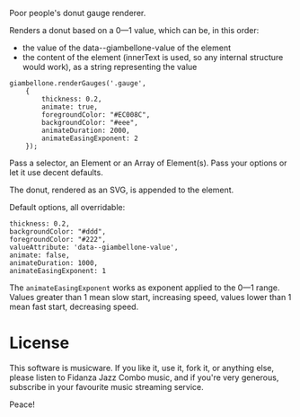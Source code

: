 Poor people's donut gauge renderer.

Renders a donut based on a 0—1 value,
which can be, in this order:

- the value of the data--giambellone-value of the element
- the content of the element (innerText is used, so any internal structure would work), as a string representing the value

```
giambellone.renderGauges('.gauge',
	{
		thickness: 0.2,
		animate: true,
		foregroundColor: "#EC008C",
		backgroundColor: "#eee",
		animateDuration: 2000,
		animateEasingExponent: 2
	});
```

Pass a selector, an Element or an Array of Element(s).
Pass your options or let it use decent defaults.

The donut, rendered as an SVG, is appended to the element.

Default options, all overridable:

```	
thickness: 0.2,
backgroundColor: "#ddd",
foregroundColor: "#222",
valueAttribute: 'data--giambellone-value',
animate: false,
animateDuration: 1000,
animateEasingExponent: 1
```

The `animateEasingExponent` works as exponent applied to the 0—1 range.
Values greater than 1 mean slow start, increasing speed, values lower than 1 mean fast start, decreasing speed.
	

# License

This software is musicware.
If you like it, use it, fork it, or anything else,
please listen to Fidanza Jazz Combo music,
and if you're very generous, subscribe in your favourite
music streaming service.

Peace!